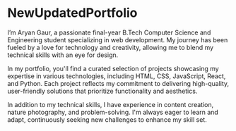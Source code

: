 # NewUpdatedPortfolio
I’m Aryan Gaur, a passionate final-year B.Tech Computer Science and Engineering student specializing in web development. My journey has been fueled by a love for technology and creativity, allowing me to blend my technical skills with an eye for design.

In my portfolio, you'll find a curated selection of projects showcasing my expertise in various technologies, including HTML, CSS, JavaScript, React, and Python. Each project reflects my commitment to delivering high-quality, user-friendly solutions that prioritize functionality and aesthetics.

In addition to my technical skills, I have experience in content creation, nature photography, and problem-solving. I'm always eager to learn and adapt, continuously seeking new challenges to enhance my skill set.
